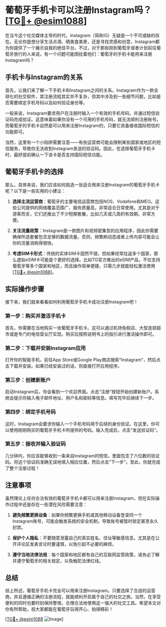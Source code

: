 # 葡萄牙手机卡可以注册Instagram吗？[[TG💪+ @esim1088](https://t.me/s/esim1088)]

在当今这个社交媒体主导的时代，Instagram（简称IG）无疑是一个不可或缺的存在。无论你是想分享生活点滴、晒美食美景，还是寻找灵感和创意，Instagram都为你提供了一个展示自我的绝佳平台。不过，对于那些刚到葡萄牙或者计划前往葡萄牙旅行的人来说，有一个问题可能困扰着他们：葡萄牙的手机卡能用来注册Instagram吗？

## 手机卡与Instagram的关系

首先，让我们来了解一下手机卡和Instagram之间的关系。Instagram作为一款全球化的社交软件，其注册流程其实并不复杂，但其中涉及到一些细节问题，比如是否需要绑定手机号码以及如何验证身份等。

一般来说，Instagram要求用户在注册时输入一个有效的手机号码，并通过短信验证码完成验证。这意味着如果你没有一个可用的手机号码，就无法顺利注册账号。而葡萄牙的手机卡自然是可以用来注册Instagram的，只要它具备接收国际短信的功能即可。

当然，这里有一个小陷阱需要注意——有些运营商可能会限制某些国家或地区的短信服务，导致你无法收到Instagram发送的验证码。因此，在选择葡萄牙手机卡时，最好提前确认一下该卡是否支持国际短信功能。

## 葡萄牙手机卡的选择

那么，具体来说，我们应该如何挑选一张适合用来注册Instagram的葡萄牙手机卡呢？以下是一些实用的小建议：

1. **选择主流运营商**：葡萄牙的主要电信运营商包括NOS、Vodafone和MEO。这些公司提供的网络覆盖范围广、服务质量高，非常适合日常使用。尤其是对于游客而言，它们还推出了不少短期套餐，比如几天或几周的有效期，非常方便。

2. **关注流量政策**：Instagram是一款图片和视频密集型的应用程序，因此你需要确保所选套餐包含足够的数据流量。否则，频繁刷动态或者上传内容可能会让你的流量消耗得很快。

3. **考虑SIM卡形式**：传统的实体SIM卡固然不错，但如果经常往返多个国家，那么虚拟eSIM卡可能是个更好的选择。比如TG官方推出的eSIM产品，不仅支持葡萄牙等多个国家和地区，而且操作简单便捷，只需几步就能轻松激活使用[[TG💪+ @esim1088](https://t.me/s/esim1088)]。

## 实际操作步骤

接下来，我们就来看看如何利用葡萄牙手机卡成功注册Instagram吧！

### 第一步：购买并激活手机卡

首先，你需要在当地购买一张葡萄牙手机卡。这可以通过机场免税店、大型连锁超市或是专门的电信营业厅实现。购买后按照说明书上的指引进行激活操作即可。

### 第二步：下载并安装Instagram应用

打开你的智能手机，前往App Store或Google Play商店搜索“Instagram”，然后点击下载并安装。如果已经安装过的话，则直接打开应用程序。

### 第三步：创建新账户

启动Instagram后，你会看到一个欢迎界面。点击“注册”按钮开始创建新账户。系统会提示你输入电子邮件地址、用户名和密码等信息。填写完毕后继续下一步。

### 第四步：绑定手机号码

这时，Instagram会要求你输入一个手机号码用于后续的身份验证。在这里，你可以使用刚刚购买的葡萄牙手机卡所提供的号码。输入完成后，点击“发送验证码”。

### 第五步：接收并输入验证码

几分钟内，你应该能够收到一条来自Instagram的短信，里面包含了六位数的验证码。将这个验证码准确无误地填入相应位置，然后点击“下一步”。至此，你就完成了整个注册过程！

## 注意事项

虽然理论上任何合法有效的葡萄牙手机卡都可以用来注册Instagram，但在实际操作过程中还是存在一些潜在风险需要注意：

1. **避免频繁更换设备**：如果你频繁更换手机或其他移动设备登录同一个Instagram账号，可能会触发系统的安全机制，导致账号被暂时锁定甚至永久封禁。

2. **保护个人隐私**：不要随意泄露自己的真实姓名、住址等敏感信息。尤其是在公开评论区发表言论时要谨慎，以免引起不必要的麻烦。

3. **遵守当地法律法规**：每个国家和地区都有自己的互联网监管政策，请务必了解并遵守葡萄牙的相关规定，以免触犯法律红线。

## 总结

综上所述，葡萄牙手机卡完全可以用来注册Instagram。只要选择了合适的运营商，并且遵循正确的注册流程，就能顺利开启属于自己的社交之旅。当然，在享受便利的同时也要时刻保持警惕，合理合法地使用这一强大的社交工具。希望本文对你有所帮助，祝大家都能在葡萄牙玩得开心、拍得精彩！

[[TG💪+ @esim1088](https://t.me/s/esim1088) ![Image](https://i.postimg.cc/4NQfJmqS/Snipaste-2025-05-13-00-14-12.png)]